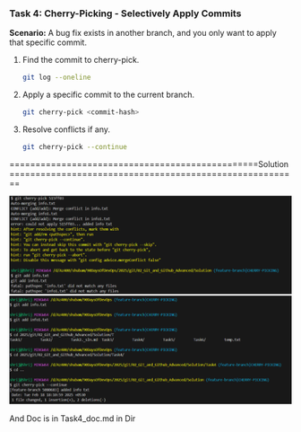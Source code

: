 ### **Task 4: Cherry-Picking - Selectively Apply Commits**  
**Scenario:** A bug fix exists in another branch, and you only want to apply that specific commit.  

1. Find the commit to cherry-pick.  
   ```bash
   git log --oneline
   ```  
2. Apply a specific commit to the current branch.  
   ```bash
   git cherry-pick <commit-hash>
   ```  
3. Resolve conflicts if any.  
   ```bash
   git cherry-pick --continue
   ```  

================================================Solution========================================================

![alt text](<Screenshot 2025-02-18 235326.png>)
![alt text](<Screenshot 2025-02-18 235345.png>) 


And Doc is in Task4_doc.md in Dir